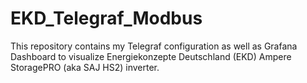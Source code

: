 # EKD_Telegraf_Modbus
This repository contains my Telegraf configuration as well as Grafana Dashboard to visualize Energiekonzepte Deutschland (EKD) Ampere StoragePRO (aka SAJ HS2) inverter.
